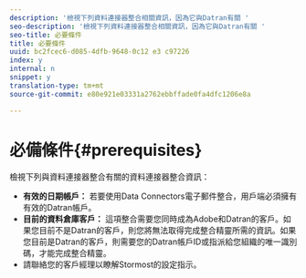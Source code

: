 ```yaml
---
description: '檢視下列資料連接器整合相關資訊，因為它與Datran有關 '
seo-description: '檢視下列資料連接器整合相關資訊，因為它與Datran有關 '
seo-title: 必要條件
title: 必要條件
uuid: bc2fcec6-d085-4dfb-9648-0c12 e3 c97226
index: y
internal: n
snippet: y
translation-type: tm+mt
source-git-commit: e80e921e03331a2762ebbffade0fa4dfc1206e8a

---
```



# 必備條件{#prerequisites}

檢視下列與資料連接器整合有關的資料連接器整合資訊：

* **有效的日期帳戶：** 若要使用Data Connectors電子郵件整合，用戶端必須擁有有效的Datran帳戶。
* **目前的資料倉庫客戶：** 這項整合需要您同時成為Adobe和Datran的客戶。如果您目前不是Datran的客戶，則您將無法取得完成整合精靈所需的資訊。如果您目前是Datran的客戶，則需要您的Datran帳戶ID或指派給您組織的唯一識別碼，才能完成整合精靈。
* 請聯絡您的客戶經理以瞭解Stormost的設定指示。

